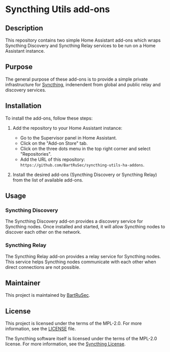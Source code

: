 # Syncthing Utils add-ons

## Description
This repository contains two simple Home Assistant add-ons which wraps Syncthing Discovery and Syncthing Relay services to be run on a Home Assistant instance.

## Purpose
The general purpose of these add-ons is to provide a simple private infrastructure for [Syncthing](https://syncthing.net/), indenendent from global and public relay and discovery services.

## Installation
To install the add-ons, follow these steps:

1. Add the repository to your Home Assistant instance:
    - Go to the Supervisor panel in Home Assistant.
    - Click on the "Add-on Store" tab.
    - Click on the three dots menu in the top right corner and select "Repositories".
    - Add the URL of this repository: `https://github.com/BartRuSec/syncthing-utils-ha-addons`.

3. Install the desired add-ons (Syncthing Discovery or Syncthing Relay) from the list of available add-ons.

## Usage
### Syncthing Discovery
The Syncthing Discovery add-on provides a discovery service for Syncthing nodes. Once installed and started, it will allow Syncthing nodes to discover each other on the network. 

### Syncthing Relay
The Syncthing Relay add-on provides a relay service for Syncthing nodes. This service helps Syncthing nodes communicate with each other when direct connections are not possible.

## Maintainer
This project is maintained by [BartRuSec](https://github.com/BartRuSec).

## License
This project is licensed under the terms of the MPL-2.0. For more information, see the [LICENSE](LICENSE) file.

The Syncthing software itself is licensed under the terms of the MPL-2.0 license. For more information, see the [Syncthing License](https://github.com/syncthing/syncthing/blob/main/LICENSE).
